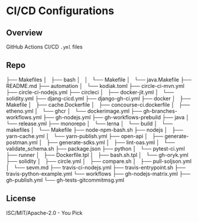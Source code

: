# CI/CD Configurations 

## Overview

GitHub Actions CI/CD `.yml` files

## Repo

├── Makefiles
│   ├── bash
│   │   └── Makefile
│   └── java.Makefile
├── README.md
├── automation
│   └── kodiak.toml
├── circle-ci-mvn.yml
├── circle-ci-nodejs.yml
├── circleci
│   ├── docker-jit.yml
│   └── solidity.yml
├── djang-cicd.yml
├── django-gh-ci.yml
├── docker
│   ├── Makefile
│   ├── cache.Dockerfile
│   ├── concourse-ci.dockerfile
│   ├── etheno.yml
│   └── ghcr
│       └── dockerimage.yml
├── gh-branches-workflows.yml
├── gh-nodejs.yml
├── gh-workflows-prebuild
├── java
│   └── release.yml
├── monorepo
│   └── lerna
│       └── build
│           └── makefiles
│               └── Makefile
├── node-npm-bash.sh
├── nodejs
│   ├── yarn-cache.yml
│   └── yarn-publish.yml
├── open-api
│   ├── generate-postman.yml
│   ├── generate-sdks.yml
│   ├── lint-oas.yml
│   └── validate_schema.sh
├── package.json
├── python
│   └── pytest-ci.yml
├── runner
│   ├── Dockerfile.tpl
│   ├── bash.sh.tpl
│   └── gh-oryk.yml
├── solidity
│   ├── circle.yml
│   ├── compare.sh
│   ├── pull-soljson.yml
│   └── sevm.md
├── travis-ci-nodejs.yml
├── travis-entrypoint.sh
├── travis-python-example.yml
└── workflows
    ├── gh-nodejs-matrix.yml
    ├── gh-publish.yml
    └── gh-tests-gitcommitmsg.yml


## License 

ISC/MIT/Apache-2.0 - You Pick

